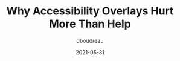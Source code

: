 ---
author: dboudreau
date: 2021-05-31
publisher: uxdesigncc
tags:
  - accessibility
target_url: https://uxdesign.cc/the-single-biggest-threat-to-the-future-of-digital-accessibility-d5a9e411f33f
title: Why Accessibility Overlays Hurt More Than Help
---